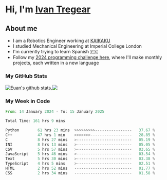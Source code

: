 # Hi, I'm [Ivan Tregear](https://www.linkedin.com/in/ivantregear/)

## About me

* I am a Robotics Engineer working at [KAIKAKU](https://github.com/KAIKAKU-AI)
* I studied Mechanical Engineering at Imperial College London
* I'm currently trying to learn Spanish :es:
* Follow my [2024 programming challenge here](https://github.com/ITregear?tab=repositories), where I'll make monthly projects, each written in a new language


### My GitHub Stats

<a href="#my-github-stats">
  <img align="center" src="https://github-readme-stats.vercel.app/api?username=itregear&count_private=true&show_icons=true&include_all_commits=true&theme=material-palenight" alt="Euan's github stats" />
</a>

<a href="#my-github-stats">
  <img align="center" src="https://github-readme-stats.vercel.app/api/top-langs/?username=itregear&layout=compact&theme=material-palenight" />
</a>

### My Week in Code
<!--START_SECTION:waka-->

```rust
From: 14 January 2024 - To: 15 January 2025

Total Time: 161 hrs 9 mins

Python        61 hrs 23 mins  >>>>>>>>>----------------   37.67 %
C++           47 hrs 1 min    >>>>>>>------------------   28.85 %
C             8 hrs 27 mins   >------------------------   05.19 %
INI           8 hrs 13 mins   >------------------------   05.05 %
CSV           5 hrs 57 mins   >------------------------   03.65 %
JavaScript    5 hrs 46 mins   >------------------------   03.54 %
Text          5 hrs 30 mins   >------------------------   03.38 %
TypeScript    4 hrs 5 mins    >------------------------   02.51 %
HTML          2 hrs 52 mins   -------------------------   01.77 %
CSS           2 hrs 34 mins   -------------------------   01.58 %
```

<!--END_SECTION:waka-->
